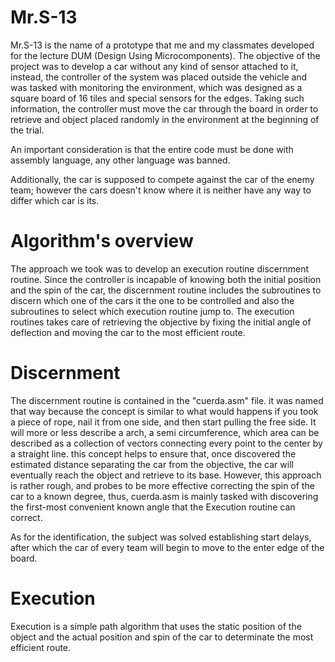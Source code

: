 # Mr.S-13

Mr.S-13 is the name of a prototype that me and my classmates developed for the lecture DUM (Design Using Microcomponents). The objective of the project was to develop a car without any kind of sensor attached to it, instead, the controller of the system was placed outside the vehicle and was tasked with monitoring the environment, which was designed as a square board of 16 tiles and special sensors for the edges. Taking such information, the controller must move the car through the board in order to retrieve and object placed randomly in the environment at the beginning of the trial.

An important consideration is that the entire code must be done with assembly language, any other language was banned.

Additionally, the car is supposed to compete against the car of the enemy team; however the cars doesn't know where it is neither have any way to differ which car is its.

# Algorithm's overview

The approach we took was to develop an execution routine discernment routine. Since the controller is incapable of knowing both the initial position and the spin of the car, the discernment routine includes the subroutines to discern which one of the cars it the one to be controlled and also the subroutines to select which execution routine jump to.
The execution routines takes care of retrieving the objective by fixing the initial angle of deflection and moving the car to the most efficient route.

# Discernment
The discernment routine is contained in the "cuerda.asm" file. it was named that way because the concept is similar to what would happens if you took a piece of rope, nail it from one side, and then start pulling the free side. It will more or less describe a arch, a semi circumference, which area can be described as a collection of vectors connecting every point to the center by a straight line. this concept helps to ensure that, once discovered the estimated distance separating the car from the objective, the car will eventually reach the object and retrieve to its base.
However, this approach is rather rough, and probes to be more effective correcting the spin of the car to a known degree, thus, cuerda.asm is mainly tasked with discovering the first-most convenient known angle that the Execution routine can correct.

As for the identification, the subject was solved establishing start delays, after which the car of every team will begin to move to the enter edge of the board.

# Execution
Execution is a simple path algorithm that uses the static position of the object and the actual position and spin of the car to determinate the most efficient route.
